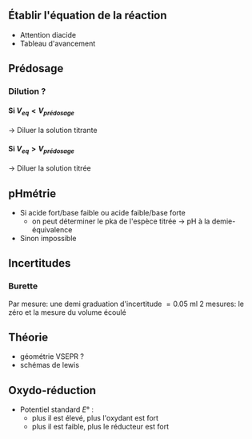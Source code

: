 ## Établir l'équation de la réaction
* Attention diacide
* Tableau d'avancement

## Prédosage
### Dilution ?
####  Si $V_{eq}<V_{prédosage}$
$\to$ Diluer la solution titrante
#### Si $V_{eq}>V_{prédosage}$
$\to$ Diluer la solution titrée
## pHmétrie
* Si acide fort/base faible ou acide faible/base forte
	* on peut déterminer le pka de l'espèce titrée $\to$ pH à la demie-équivalence
* Sinon impossible

## Incertitudes
### Burette
Par mesure: une demi graduation d'incertitude $=0.05$ ml
2 mesures: le zéro et la mesure du volume écoulé

## Théorie
* géométrie VSEPR ?
* schémas de lewis

## Oxydo-réduction
* Potentiel standard $E°$ : 
	* plus il est élevé, plus l'oxydant est fort
	* plus il est faible, plus le réducteur est fort
